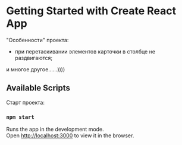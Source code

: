 # Getting Started with Create React App

"Особенности" проекта:

- при перетаскивании элементов карточки в столбце не раздвигаются;

и многое другое......))))

## Available Scripts

Старт проекта:

### `npm start`

Runs the app in the development mode.\
Open [http://localhost:3000](http://localhost:3000) to view it in the browser.

